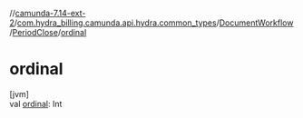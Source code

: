 //[camunda-7.14-ext-2](../../../../index.md)/[com.hydra_billing.camunda.api.hydra.common_types](../../index.md)/[DocumentWorkflow](../index.md)/[PeriodClose](index.md)/[ordinal](ordinal.md)

# ordinal

[jvm]\
val [ordinal](ordinal.md): Int

